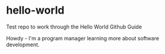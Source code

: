# hello-world
Test repo to work through the Hello World Github Guide

Howdy - I'm a program manager learning more about software development.
